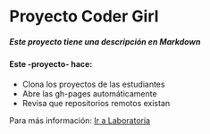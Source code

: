 # Proyecto Coder Girl

##### Este proyecto tiene una descripción en _Markdown_

#### Este -proyecto- hace:

* Clona los proyectos de las estudiantes
* Abre las gh-pages automáticamente
* Revisa que repositorios remotos existan

Para más información: [Ir a Laboratoria](http://www.laboratoria.la)
